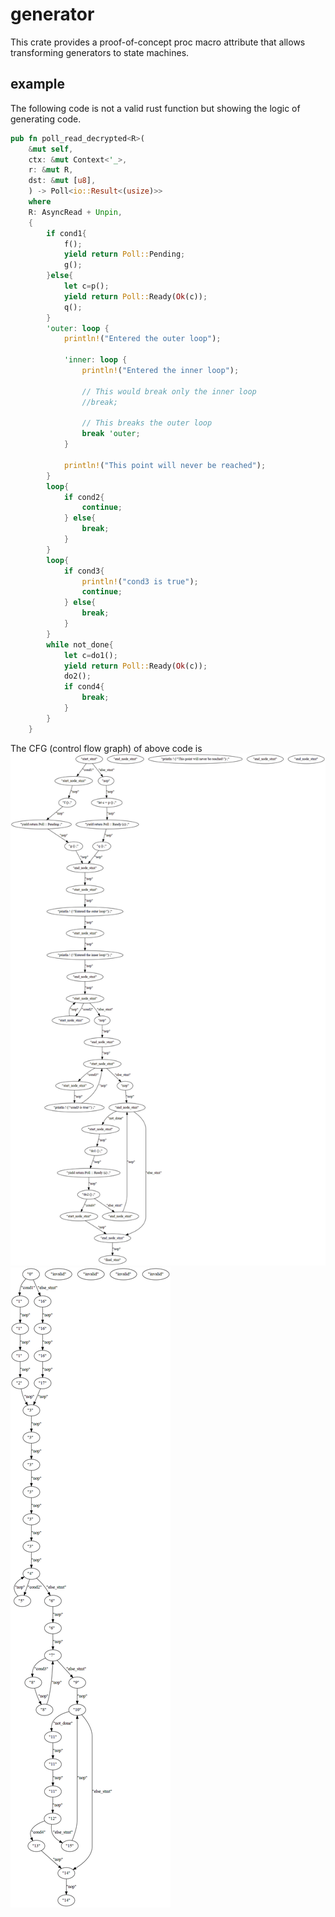 # generator
This crate provides a proof-of-concept proc macro attribute that allows transforming generators to state machines.

## example
The following code is not a valid rust function but showing the logic of generating code.
````rust
pub fn poll_read_decrypted<R>(
    &mut self,
    ctx: &mut Context<'_>,
    r: &mut R,
    dst: &mut [u8],
    ) -> Poll<io::Result<(usize)>>
    where
    R: AsyncRead + Unpin,
    {
        if cond1{
            f();
            yield return Poll::Pending;
            g();
        }else{
            let c=p();
            yield return Poll::Ready(Ok(c));
            q();
        }
        'outer: loop {
            println!("Entered the outer loop");

            'inner: loop {
                println!("Entered the inner loop");

                // This would break only the inner loop
                //break;

                // This breaks the outer loop
                break 'outer;
            }

            println!("This point will never be reached");
        }
        loop{
            if cond2{
                continue;
            } else{
                break;
            }
        }
        loop{
            if cond3{
                println!("cond3 is true");
                continue;
            } else{
                break;
            }
        }
        while not_done{
            let c=do1();
            yield return Poll::Ready(Ok(c));
            do2();
            if cond4{
                break;
            }
        }
    }
````

The CFG (control flow graph) of above code is
![cfg](./images/cfg.dot.png)
![cfg_state](./images/cfg_state.dot.png)